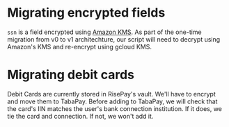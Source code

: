 # Migrating encrypted fields

`ssn` is a field encrypted using [Amazon KMS](https://aws.amazon.com/kms/). As part of the one-time migration from v0 to v1 architechture, our script will need to decrypt using Amazon's KMS and re-encrypt using gcloud KMS.


# Migrating debit cards

Debit Cards are currently stored in RisePay's vault. We'll have to encrypt and move them to TabaPay.
Before adding to TabaPay, we will check that the card's IIN matches the user's bank connection institution.
If it does, we tie the card and connection. If not, we won't add it.
